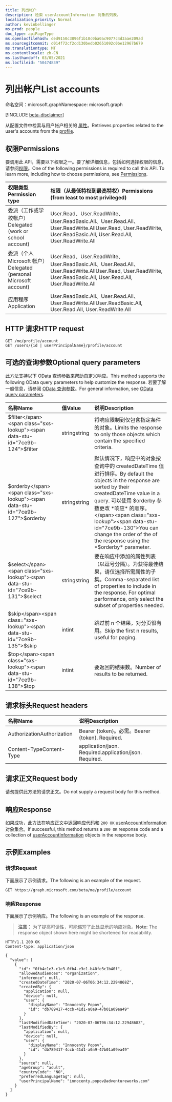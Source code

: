 ```yaml
---
title: 列出帐户
description: 检索 userAccountInformation 对象的列表。
localization_priority: Normal
author: kevinbellinger
ms.prod: people
doc_type: apiPageType
ms.openlocfilehash: ded9150c3896f1b10c0ba0ac9077c4d3aae209ad
ms.sourcegitcommit: d014f72cf2cd130bedb02651092c0be12967b679
ms.translationtype: MT
ms.contentlocale: zh-CN
ms.lasthandoff: 03/05/2021
ms.locfileid: "50474839"
---
```

# <a name="list-accounts"></a><span data-ttu-id="7ce9b-103">列出帐户</span><span class="sxs-lookup"><span data-stu-id="7ce9b-103">List accounts</span></span>

<span data-ttu-id="7ce9b-104">命名空间：microsoft.graph</span><span class="sxs-lookup"><span data-stu-id="7ce9b-104">Namespace: microsoft.graph</span></span>

[!INCLUDE [beta-disclaimer](../../includes/beta-disclaimer.md)]

<span data-ttu-id="7ce9b-105">从配置文件中检索与用户帐户相关的 [属性](../resources/profile.md)。</span><span class="sxs-lookup"><span data-stu-id="7ce9b-105">Retrieves properties related to the user's accounts from the [profile](../resources/profile.md).</span></span>

## <a name="permissions"></a><span data-ttu-id="7ce9b-106">权限</span><span class="sxs-lookup"><span data-stu-id="7ce9b-106">Permissions</span></span>

<span data-ttu-id="7ce9b-p101">要调用此 API，需要以下权限之一。要了解详细信息，包括如何选择权限的信息，请参阅[权限](/graph/permissions-reference)。</span><span class="sxs-lookup"><span data-stu-id="7ce9b-p101">One of the following permissions is required to call this API. To learn more, including how to choose permissions, see [Permissions](/graph/permissions-reference).</span></span>

| <span data-ttu-id="7ce9b-109">权限类型</span><span class="sxs-lookup"><span data-stu-id="7ce9b-109">Permission type</span></span>                        | <span data-ttu-id="7ce9b-110">权限（从最低特权到最高特权）</span><span class="sxs-lookup"><span data-stu-id="7ce9b-110">Permissions (from least to most privileged)</span></span>                                      |
|:---------------------------------------|:---------------------------------------------------------------------------------|
| <span data-ttu-id="7ce9b-111">委派（工作或学校帐户）</span><span class="sxs-lookup"><span data-stu-id="7ce9b-111">Delegated (work or school account)</span></span>     | <span data-ttu-id="7ce9b-112">User.Read、User.ReadWrite、User.ReadBasic.All、User.Read.All、User.ReadWrite.All</span><span class="sxs-lookup"><span data-stu-id="7ce9b-112">User.Read, User.ReadWrite, User.ReadBasic.All, User.Read.All, User.ReadWrite.All</span></span> |
| <span data-ttu-id="7ce9b-113">委派（个人 Microsoft 帐户）</span><span class="sxs-lookup"><span data-stu-id="7ce9b-113">Delegated (personal Microsoft account)</span></span> | <span data-ttu-id="7ce9b-114">User.Read、User.ReadWrite、User.ReadBasic.All、User.Read.All、User.ReadWrite.All</span><span class="sxs-lookup"><span data-stu-id="7ce9b-114">User.Read, User.ReadWrite, User.ReadBasic.All, User.Read.All, User.ReadWrite.All</span></span> |
| <span data-ttu-id="7ce9b-115">应用程序</span><span class="sxs-lookup"><span data-stu-id="7ce9b-115">Application</span></span>                            | <span data-ttu-id="7ce9b-116">User.ReadBasic.All、User.Read.All、User.ReadWrite.All</span><span class="sxs-lookup"><span data-stu-id="7ce9b-116">User.ReadBasic.All, User.Read.All, User.ReadWrite.All</span></span>                            |

## <a name="http-request"></a><span data-ttu-id="7ce9b-117">HTTP 请求</span><span class="sxs-lookup"><span data-stu-id="7ce9b-117">HTTP request</span></span>

<!-- { "blockType": "ignored" } -->

```http
GET /me/profile/account
GET /users/{id | userPrincipalName}/profile/account
```

## <a name="optional-query-parameters"></a><span data-ttu-id="7ce9b-118">可选的查询参数</span><span class="sxs-lookup"><span data-stu-id="7ce9b-118">Optional query parameters</span></span>

<span data-ttu-id="7ce9b-119">此方法支持以下 OData 查询参数来帮助自定义响应。</span><span class="sxs-lookup"><span data-stu-id="7ce9b-119">This method supports the following OData query parameters to help customize the response.</span></span> <span data-ttu-id="7ce9b-120">若要了解一般信息，请参阅 [OData 查询参数](/graph/query-parameters)。</span><span class="sxs-lookup"><span data-stu-id="7ce9b-120">For general information, see [OData query parameters](/graph/query-parameters).</span></span>

|<span data-ttu-id="7ce9b-121">名称</span><span class="sxs-lookup"><span data-stu-id="7ce9b-121">Name</span></span>            |<span data-ttu-id="7ce9b-122">值</span><span class="sxs-lookup"><span data-stu-id="7ce9b-122">Value</span></span>    |<span data-ttu-id="7ce9b-123">说明</span><span class="sxs-lookup"><span data-stu-id="7ce9b-123">Description</span></span>                                                                                                                                                                 |
|:---------------|:--------|:---------------------------------------------------------------------------------------------------------------------------------------------------------------------------|
|<span data-ttu-id="7ce9b-124">$filter</span><span class="sxs-lookup"><span data-stu-id="7ce9b-124">$filter</span></span>         |<span data-ttu-id="7ce9b-125">string</span><span class="sxs-lookup"><span data-stu-id="7ce9b-125">string</span></span>   |<span data-ttu-id="7ce9b-126">将响应限制到仅包含指定条件的对象。</span><span class="sxs-lookup"><span data-stu-id="7ce9b-126">Limits the response to only those objects which contain the specified criteria.</span></span>                                                                                             |
|<span data-ttu-id="7ce9b-127">$orderby</span><span class="sxs-lookup"><span data-stu-id="7ce9b-127">$orderby</span></span>        |<span data-ttu-id="7ce9b-128">string</span><span class="sxs-lookup"><span data-stu-id="7ce9b-128">string</span></span>   |<span data-ttu-id="7ce9b-129">默认情况下，响应中的对象按查询中的 createdDateTime 值进行排序。</span><span class="sxs-lookup"><span data-stu-id="7ce9b-129">By default the objects in the response are sorted by their createdDateTime value in a query.</span></span> <span data-ttu-id="7ce9b-130">可以使用 $orderby 参数更改 *响应* 的顺序。</span><span class="sxs-lookup"><span data-stu-id="7ce9b-130">You can change the order of the of the response using the *$orderby* parameter.</span></span>|
|<span data-ttu-id="7ce9b-131">$select</span><span class="sxs-lookup"><span data-stu-id="7ce9b-131">$select</span></span>         |<span data-ttu-id="7ce9b-132">string</span><span class="sxs-lookup"><span data-stu-id="7ce9b-132">string</span></span>   |<span data-ttu-id="7ce9b-p104">要在响应中添加的属性列表（以逗号分隔）。为获得最佳结果，请仅选择所需属性的子集。</span><span class="sxs-lookup"><span data-stu-id="7ce9b-p104">Comma-separated list of properties to include in the response. For optimal performance, only select the subset of properties needed.</span></span>                                        |
|<span data-ttu-id="7ce9b-135">$skip</span><span class="sxs-lookup"><span data-stu-id="7ce9b-135">$skip</span></span>           |<span data-ttu-id="7ce9b-136">int</span><span class="sxs-lookup"><span data-stu-id="7ce9b-136">int</span></span>      |<span data-ttu-id="7ce9b-137">跳过前 n 个结果，对分页很有用。</span><span class="sxs-lookup"><span data-stu-id="7ce9b-137">Skip the first n results, useful for paging.</span></span>                                                                                                                                |
|<span data-ttu-id="7ce9b-138">$top</span><span class="sxs-lookup"><span data-stu-id="7ce9b-138">$top</span></span>            |<span data-ttu-id="7ce9b-139">int</span><span class="sxs-lookup"><span data-stu-id="7ce9b-139">int</span></span>      |<span data-ttu-id="7ce9b-140">要返回的结果数。</span><span class="sxs-lookup"><span data-stu-id="7ce9b-140">Number of results to be returned.</span></span>                                                                                                                                           |


## <a name="request-headers"></a><span data-ttu-id="7ce9b-141">请求标头</span><span class="sxs-lookup"><span data-stu-id="7ce9b-141">Request headers</span></span>

| <span data-ttu-id="7ce9b-142">名称</span><span class="sxs-lookup"><span data-stu-id="7ce9b-142">Name</span></span>           |<span data-ttu-id="7ce9b-143">说明</span><span class="sxs-lookup"><span data-stu-id="7ce9b-143">Description</span></span>                  |
|:---------------|:----------------------------|
| <span data-ttu-id="7ce9b-144">Authorization</span><span class="sxs-lookup"><span data-stu-id="7ce9b-144">Authorization</span></span>  | <span data-ttu-id="7ce9b-p105">Bearer {token}。必需。</span><span class="sxs-lookup"><span data-stu-id="7ce9b-p105">Bearer {token}. Required.</span></span>   |
| <span data-ttu-id="7ce9b-147">Content-Type</span><span class="sxs-lookup"><span data-stu-id="7ce9b-147">Content-Type</span></span>   | <span data-ttu-id="7ce9b-p106">application/json. Required.</span><span class="sxs-lookup"><span data-stu-id="7ce9b-p106">application/json. Required.</span></span> |

## <a name="request-body"></a><span data-ttu-id="7ce9b-150">请求正文</span><span class="sxs-lookup"><span data-stu-id="7ce9b-150">Request body</span></span>

<span data-ttu-id="7ce9b-151">请勿提供此方法的请求正文。</span><span class="sxs-lookup"><span data-stu-id="7ce9b-151">Do not supply a request body for this method.</span></span>

## <a name="response"></a><span data-ttu-id="7ce9b-152">响应</span><span class="sxs-lookup"><span data-stu-id="7ce9b-152">Response</span></span>

<span data-ttu-id="7ce9b-153">如果成功，此方法在响应正文中返回响应代码和 `200 OK` [userAccountInformation](../resources/useraccountinformation.md) 对象集合。</span><span class="sxs-lookup"><span data-stu-id="7ce9b-153">If successful, this method returns a `200 OK` response code and a collection of [userAccountInformation](../resources/useraccountinformation.md) objects in the response body.</span></span>

## <a name="examples"></a><span data-ttu-id="7ce9b-154">示例</span><span class="sxs-lookup"><span data-stu-id="7ce9b-154">Examples</span></span>

### <a name="request"></a><span data-ttu-id="7ce9b-155">请求</span><span class="sxs-lookup"><span data-stu-id="7ce9b-155">Request</span></span>

<span data-ttu-id="7ce9b-156">下面展示了示例请求。</span><span class="sxs-lookup"><span data-stu-id="7ce9b-156">The following is an example of the request.</span></span>

<!-- {
  "blockType": "request",
  "name": "get_account"
}-->

```msgraph-interactive
GET https://graph.microsoft.com/beta/me/profile/account
```


### <a name="response"></a><span data-ttu-id="7ce9b-157">响应</span><span class="sxs-lookup"><span data-stu-id="7ce9b-157">Response</span></span>

<span data-ttu-id="7ce9b-158">下面展示了示例响应。</span><span class="sxs-lookup"><span data-stu-id="7ce9b-158">The following is an example of the response.</span></span>

> <span data-ttu-id="7ce9b-159">**注意：** 为了提高可读性，可能缩短了此处显示的响应对象。</span><span class="sxs-lookup"><span data-stu-id="7ce9b-159">**Note:** The response object shown here might be shortened for readability.</span></span>

<!-- {
  "blockType": "response",
  "truncated": true,
  "@odata.type": "microsoft.graph.userAccountInformation",
  "isCollection": true
} -->

```http
HTTP/1.1 200 OK
Content-type: application/json

{
  "value": [
    {
      "id": "0fb4c1e3-c1e3-0fb4-e3c1-b40fe3c1b40f",
      "allowedAudiences": "organization",
      "inference": null,
      "createdDateTime": "2020-07-06T06:34:12.2294868Z",
      "createdBy": {
        "application": null,
        "device": null,
        "user": {
          "displayName": "Innocenty Popov",
          "id": "db789417-4ccb-41d1-a0a9-47b01a09ea49"
        }
      },
      "lastModifiedDateTime": "2020-07-06T06:34:12.2294868Z",
      "lastModifiedBy": {
        "application": null,
        "device": null,
        "user": {
          "displayName": "Innocenty Popov",
          "id": "db789417-4ccb-41d1-a0a9-47b01a09ea49"
        }
      },
      "source": null,
      "ageGroup": "adult",
      "countryCode": "NO",
      "preferredLanguageTag": null,
      "userPrincipalName": "innocenty.popov@adventureworks.com"
    }
  ]
}
```


